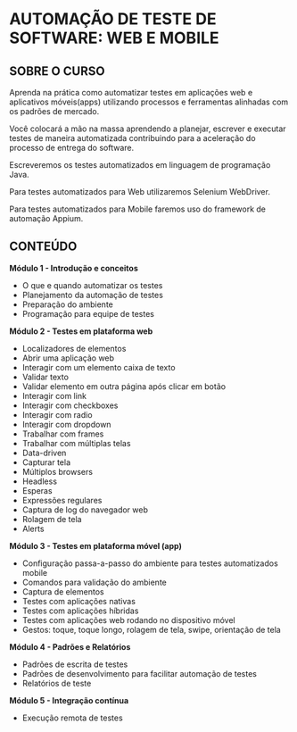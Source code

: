 # AUTOMAÇÃO DE TESTE DE SOFTWARE: WEB E MOBILE

## SOBRE O CURSO 

Aprenda na prática como automatizar testes em aplicações web e aplicativos móveis(apps) utilizando processos e ferramentas alinhadas com os padrões de mercado.

Você colocará a mão na massa aprendendo a planejar, escrever e executar testes de maneira automatizada contribuindo para a aceleração do processo de entrega do software.

Escreveremos os testes automatizados em linguagem de programação Java.

Para testes automatizados para Web utilizaremos Selenium WebDriver.

Para testes automatizados para Mobile faremos uso do framework de automação Appium.


## CONTEÚDO


**Módulo 1 - Introdução e conceitos** 

- O que e quando automatizar os testes 
- Planejamento da automação de testes
- Preparação do ambiente
- Programação para equipe de testes

 
**Módulo 2 - Testes em plataforma web**

- Localizadores de elementos
- Abrir uma aplicação web
- Interagir com um elemento caixa de texto
- Validar texto
- Validar elemento em outra página após clicar em botão
- Interagir com link
- Interagir com checkboxes
- Interagir com radio
- Interagir com dropdown
- Trabalhar com frames
- Trabalhar com múltiplas telas
- Data-driven
- Capturar tela
- Múltiplos browsers
- Headless
- Esperas
- Expressões regulares
- Captura de log do navegador web
- Rolagem de tela
- Alerts


**Módulo 3 - Testes em plataforma móvel (app)**

- Configuração passa-a-passo do ambiente para testes automatizados mobile
- Comandos para validação do ambiente
- Captura de elementos
- Testes com aplicações nativas
- Testes com aplicações híbridas
- Testes com aplicações web rodando no dispositivo móvel
- Gestos: toque, toque longo, rolagem de tela, swipe, orientação de tela

 

**Módulo 4 - Padrões e Relatórios**


- Padrões de escrita de testes
- Padrões de desenvolvimento para facilitar automação de testes
- Relatórios de teste

 

**Módulo 5 - Integração contínua**

- Execução remota de testes 




